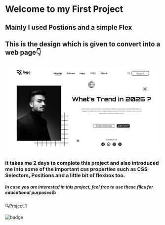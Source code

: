 # Welcome to my First Project 

## Mainly I used Postions and a simple Flex 

## This is the design which is given to convert into a web page👇

![Website Design in image format](./1.png)
### It takes me 2 days to complete this project and also introduced me into some of the important css properties such as CSS Selectors, Positions and a little bit of flexbox too.

#### *In case you are interested in this project, feel free to use these files for educational purposes*👍
🔍[Project 1](https://ineuron-live-class-project-01.netlify.app/)

![badge](https://img.shields.io/badge/html--css-Project-lightgrey)
